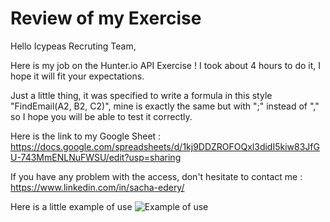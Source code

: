 # Review of my Exercise

Hello Icypeas Recruting Team,

Here is my job on the Hunter.io API Exercise ! I took about 4 hours to do it, I hope it will fit your expectations.

Just a little thing, it was specified to write a formula in this style "FindEmail(A2, B2, C2)", mine is exactly the same but with ";" instead of "," so I hope you will be able to test it correctly.

Here is the link to my Google Sheet : https://docs.google.com/spreadsheets/d/1kj9DDZROFOQxl3didI5kiw83JfGU-743MmENLNuFWSU/edit?usp=sharing

If you have any problem with the access, don't hesitate to contact me : https://www.linkedin.com/in/sacha-edery/

Here is a little example of use ![Example of use](https://github.com/Luckyraa/Icypeas-Exercise---Hunter.io-API/assets/134300008/c46ac3e3-b3b4-407a-a282-0cb9f167c303)

